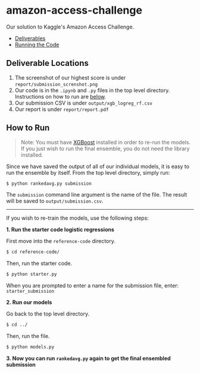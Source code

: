 # amazon-access-challenge
Our solution to Kaggle's Amazon Access Challenge.

- [Deliverables](#deliverable-locations)
- [Running the Code](#how-to-run)

## Deliverable Locations
1. The screenshot of our highest score is under `report/submission_screnshot.png`
2. Our code is in the `.ipynb` and `.py` files in the top level directory. Instructions on how to run are [below](#how-to-run).
3. Our submission CSV is under `output/xgb_logreg_rf.csv`
4. Our report is under `report/report.pdf`

## How to Run
> Note: You must have [XGBoost](https://xgboost.readthedocs.io/en/latest/) installed in order to re-run the models. If you just wish to run the final ensemble, you do not need the library installed.

Since we have saved the output of all of our individual models, it is easy to run the ensemble by itself. From the top level directory, simply run:

```bash
$ python rankedavg.py submission
```

The `submission` command line argument is the name of the file. The result will be saved to `output/submission.csv`.

---

If you wish to re-train the models, use the following steps:

**1. Run the starter code logistic regressions**

First move into the `reference-code` directory.

```bash
$ cd reference-code/
```

Then, run the starter code.

```bash
$ python starter.py
```

When you are prompted to enter a name for the submission file, enter: `starter_submission`

**2. Run our models**

Go back to the top level directory.

```bash
$ cd ../
```

Then, run the file.

```bash
$ python models.py
```

**3. Now you can run `rankedavg.py` again to get the final ensembled submission**
